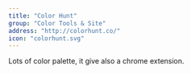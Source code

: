 ```yaml
---
title: "Color Hunt"
group: "Color Tools & Site"
address: "http://colorhunt.co/"
icon: "colorhunt.svg"
---
```

Lots of color palette, it give also a chrome extension.
